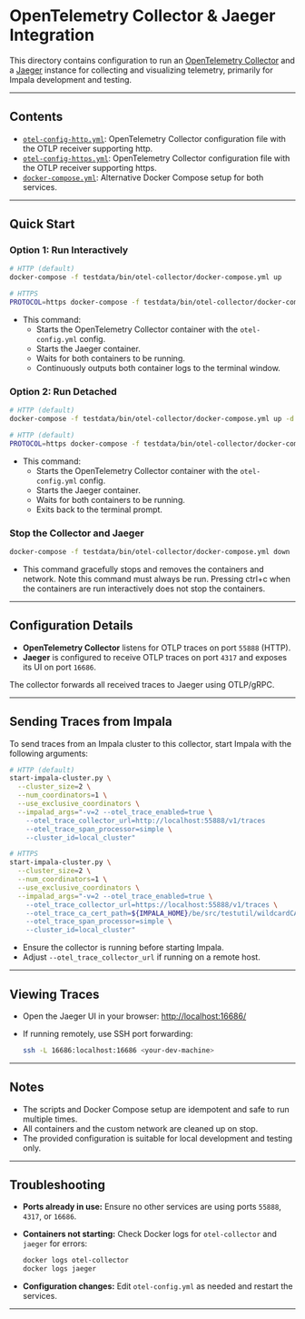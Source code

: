 # OpenTelemetry Collector & Jaeger Integration

This directory contains configuration to run an [OpenTelemetry Collector](https://opentelemetry.io/docs/collector/) and a [Jaeger](https://www.jaegertracing.io/) instance for collecting and visualizing telemetry, primarily for Impala development and testing.

---

## Contents

- [`otel-config-http.yml`](./otel-config-http.yml): OpenTelemetry Collector configuration file with the OTLP receiver supporting http.
- [`otel-config-https.yml`](./otel-config-https.yml): OpenTelemetry Collector configuration file with the OTLP receiver supporting https.
- [`docker-compose.yml`](./docker-compose.yml): Alternative Docker Compose setup for both services.

---

## Quick Start

### Option 1: Run Interactively

   ```bash
   # HTTP (default)
   docker-compose -f testdata/bin/otel-collector/docker-compose.yml up

   # HTTPS
   PROTOCOL=https docker-compose -f testdata/bin/otel-collector/docker-compose.yml up
   ```

   - This command:
     - Starts the OpenTelemetry Collector container with the `otel-config.yml` config.
     - Starts the Jaeger container.
     - Waits for both containers to be running.
     - Continuously outputs both container logs to the terminal window.

### Option 2: Run Detached

   ```bash
   # HTTP (default)
   docker-compose -f testdata/bin/otel-collector/docker-compose.yml up -d

   # HTTP (default)
   PROTOCOL=https docker-compose -f testdata/bin/otel-collector/docker-compose.yml up -d
   ```

   - This command:
     - Starts the OpenTelemetry Collector container with the `otel-config.yml` config.
     - Starts the Jaeger container.
     - Waits for both containers to be running.
     - Exits back to the terminal prompt.

### Stop the Collector and Jaeger

   ```bash
   docker-compose -f testdata/bin/otel-collector/docker-compose.yml down
   ```

   - This command gracefully stops and removes the containers and network. Note this command must always be run. Pressing ctrl+c when the containers are run interactively does not stop the containers.

---

## Configuration Details

- **OpenTelemetry Collector** listens for OTLP traces on port `55888` (HTTP).
- **Jaeger** is configured to receive OTLP traces on port `4317` and exposes its UI on port `16686`.

The collector forwards all received traces to Jaeger using OTLP/gRPC.

---

## Sending Traces from Impala

To send traces from an Impala cluster to this collector, start Impala with the following arguments:

```bash
# HTTP (default)
start-impala-cluster.py \
  --cluster_size=2 \
  --num_coordinators=1 \
  --use_exclusive_coordinators \
  --impalad_args="-v=2 --otel_trace_enabled=true \
    --otel_trace_collector_url=http://localhost:55888/v1/traces
    --otel_trace_span_processor=simple \
    --cluster_id=local_cluster"

# HTTPS
start-impala-cluster.py \
  --cluster_size=2 \
  --num_coordinators=1 \
  --use_exclusive_coordinators \
  --impalad_args="-v=2 --otel_trace_enabled=true \
    --otel_trace_collector_url=https://localhost:55888/v1/traces \
    --otel_trace_ca_cert_path=${IMPALA_HOME}/be/src/testutil/wildcardCA.pem \
    --otel_trace_span_processor=simple \
    --cluster_id=local_cluster"
```

- Ensure the collector is running before starting Impala.
- Adjust `--otel_trace_collector_url` if running on a remote host.

---

## Viewing Traces

- Open the Jaeger UI in your browser: [http://localhost:16686/](http://localhost:16686/)
- If running remotely, use SSH port forwarding:

  ```bash
  ssh -L 16686:localhost:16686 <your-dev-machine>
  ```

---

## Notes

- The scripts and Docker Compose setup are idempotent and safe to run multiple times.
- All containers and the custom network are cleaned up on stop.
- The provided configuration is suitable for local development and testing only.

---

## Troubleshooting

- **Ports already in use:** Ensure no other services are using ports `55888`, `4317`, or `16686`.
- **Containers not starting:** Check Docker logs for `otel-collector` and `jaeger` for errors:

  ```bash
  docker logs otel-collector
  docker logs jaeger
  ```

- **Configuration changes:** Edit `otel-config.yml` as needed and restart the services.

---